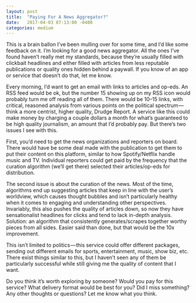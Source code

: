 ```yaml
---
layout: post
title:  "Paying For A News Aggregator?"
date:   2017-04-03 07:13:00 -0400
categories: medium
---
```

This is a brain ballon I’ve been mulling over for some time, and I’d like some feedback on it.
I’m looking for a good news aggregator. All the ones I’ve found haven’t really met my standards, because they’re usually filled with clickbait headlines and either filled with articles from less reputable publications or quality ones hidden behind a paywall. If you know of an app or service that doesn’t do that, let me know.

Every morning, I’d want to get an email with links to articles and op-eds. An RSS feed would be ok, but the number 15 showing up on my RSS icon would probably turn me off reading all of them. There would be 10–15 links, with critical, reasoned analysis from various points on the political spectrum — think a more centrist, higher quality, Drudge Report. A service like this could make money by charging a couple dollars a month for what’s guaranteed to be high quality journalism, an amount that I’d probably pay.
But there’s two issues I see with this.

First, you’d need to get the news organizations and reporters on board. There would have be some deal made with the publication to get them to put their content on this platform, similar to how Spotify/Netflix handle music and TV. Individual reporters could get paid by the frequency that the curation algorithm (we’ll get there) selected their articles/op-eds for distribution.

The second issue is about the curation of the news. Most of the time, algorithms end up suggesting articles that keep in line with the user’s worldview, which causes thought bubbles and isn’t particularly healthy when it comes to engaging and understanding other perspectives. Invariably, this also pushes the quality of articles down, so now they have sensationalist headlines for clicks and tend to lack in-depth analysis. Solution: an algorithm that consistently generates/scrapes together worthy pieces from all sides. Easier said than done, but that would be the 10x improvement.

This isn’t limited to politics — this service could offer different packages, sending out different emails for sports, entertainment, music, show biz, etc. There exist things similar to this, but I haven’t seen any of them be particularly successful while still giving me the quality of content that I want.

Do you think it’s worth exploring by someone? Would you pay for this service? What delivery format would be best for you? Did I miss something? Any other thoughts or questions? Let me know what you think.